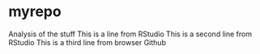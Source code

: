 # myrepo
Analysis of the stuff
This is a line from RStudio
This is a second line from RStudio
This is a third line from browser Github
